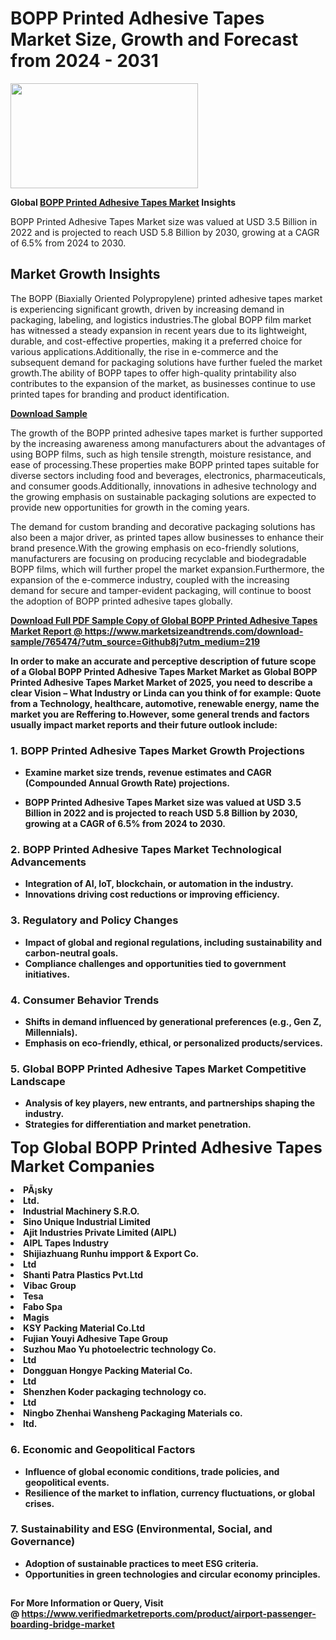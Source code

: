 <H1>BOPP Printed Adhesive Tapes Market Size, Growth and Forecast from 2024 - 2031</H1><img class="aligncenter size-medium wp-image-584254" src="https://thirdeyenews.in/wp-content/uploads/2024/09/Global-Market-Research-300x168.jpeg" alt="" width="300" height="168" /><p><strong>Global&nbsp;<a href="https://www.marketsizeandtrends.com/download-sample/765474/?utm_source=Github8j?utm_medium=219">BOPP Printed Adhesive Tapes Market</a> Insights</strong></p><p>BOPP Printed Adhesive Tapes Market size was valued at USD 3.5 Billion in 2022 and is projected to reach USD 5.8 Billion by 2030, growing at a CAGR of 6.5% from 2024 to 2030.</p><p><h2>Market Growth Insights</h2> <p>The BOPP (Biaxially Oriented Polypropylene) printed adhesive tapes market is experiencing significant growth, driven by increasing demand in packaging, labeling, and logistics industries.The global BOPP film market has witnessed a steady expansion in recent years due to its lightweight, durable, and cost-effective properties, making it a preferred choice for various applications.Additionally, the rise in e-commerce and the subsequent demand for packaging solutions have further fueled the market growth.The ability of BOPP tapes to offer high-quality printability also contributes to the expansion of the market, as businesses continue to use printed tapes for branding and product identification.</p> <p><strong><a href="#">Download Sample</a></strong></p> <p>The growth of the BOPP printed adhesive tapes market is further supported by the increasing awareness among manufacturers about the advantages of using BOPP films, such as high tensile strength, moisture resistance, and ease of processing.These properties make BOPP printed tapes suitable for diverse sectors including food and beverages, electronics, pharmaceuticals, and consumer goods.Additionally, innovations in adhesive technology and the growing emphasis on sustainable packaging solutions are expected to provide new opportunities for growth in the coming years.</p> <p>The demand for custom branding and decorative packaging solutions has also been a major driver, as printed tapes allow businesses to enhance their brand presence.With the growing emphasis on eco-friendly solutions, manufacturers are focusing on producing recyclable and biodegradable BOPP films, which will further propel the market expansion.Furthermore, the expansion of the e-commerce industry, coupled with the increasing demand for secure and tamper-evident packaging, will continue to boost the adoption of BOPP printed adhesive tapes globally.</p> <p><strong><a href="#"></p><p><span class=""><strong>Download Full PDF Sample Copy of Global BOPP Printed Adhesive Tapes Market Report</strong> @ <a href="https://www.marketsizeandtrends.com/download-sample/765474/?utm_source=Github8j?utm_medium=219" target="_blank">https://www.marketsizeandtrends.com/download-sample/765474/?utm_source=Github8j?utm_medium=219</a></span></p><p>In order to make an accurate and perceptive description of future scope of a Global&nbsp;BOPP Printed Adhesive Tapes Market Market as Global&nbsp;BOPP Printed Adhesive Tapes Market Market of 2025, you need to describe a clear Vision &ndash; What Industry or Linda can you think of for example: Quote from a Technology, healthcare, automotive, renewable energy, name the market you are Reffering to.However, some general trends and factors usually impact market reports and their future outlook include:</p><h3>1.&nbsp;<strong>BOPP Printed Adhesive Tapes Market Growth Projections</strong></h3><ul><li>Examine market size trends, revenue estimates and CAGR (Compounded Annual Growth Rate) projections.</li><li><p>BOPP Printed Adhesive Tapes Market size was valued at USD 3.5 Billion in 2022 and is projected to reach USD 5.8 Billion by 2030, growing at a CAGR of 6.5% from 2024 to 2030.</p></li></ul><h3>2.&nbsp;<strong>BOPP Printed Adhesive Tapes Market Technological Advancements</strong></h3><ul><li>Integration of AI, IoT, blockchain, or automation in the industry.</li><li>Innovations driving cost reductions or improving efficiency.</li></ul><h3>3.&nbsp;<strong>Regulatory and Policy Changes</strong></h3><ul><li>Impact of global and regional regulations, including sustainability and carbon-neutral goals.</li><li>Compliance challenges and opportunities tied to government initiatives.</li></ul><h3>4.&nbsp;<strong>Consumer Behavior Trends</strong></h3><ul><li>Shifts in demand influenced by generational preferences (e.g., Gen Z, Millennials).</li><li>Emphasis on eco-friendly, ethical, or personalized products/services.</li></ul><h3>5.&nbsp;<strong>Global BOPP Printed Adhesive Tapes Market Competitive Landscape</strong></h3><ul><li>Analysis of key players, new entrants, and partnerships shaping the industry.</li><li>Strategies for differentiation and market penetration.</li></ul><p data-pm-slice="1 1 []"><span style="color: inherit; font-family: inherit; font-size: 25px;">Top Global BOPP Printed Adhesive Tapes Market Companies</span></p><div class="" data-test-id=""><p><li>PÃ¡sky</li><li> Ltd.</li><li> Industrial Machinery S.R.O.</li><li> Sino Unique Industrial Limited</li><li> Ajit Industries Private Limited (AIPL)</li><li> AIPL Tapes Industry</li><li> Shijiazhuang Runhu impport & Export Co.</li><li> Ltd</li><li> Shanti Patra Plastics Pvt.Ltd</li><li> Vibac Group</li><li> Tesa</li><li> Fabo Spa</li><li> Magis</li><li> KSY Packing Material Co.Ltd</li><li> Fujian Youyi Adhesive Tape Group</li><li> Suzhou Mao Yu photoelectric technology Co.</li><li> Ltd</li><li> Dongguan Hongye Packing Material Co.</li><li> Ltd</li><li> Shenzhen Koder packaging technology co.</li><li> Ltd</li><li> Ningbo Zhenhai Wansheng Packaging Materials co.</li><li> ltd.</li></p></div><h3>6.&nbsp;<strong>Economic and Geopolitical Factors</strong></h3><ul><li>Influence of global economic conditions, trade policies, and geopolitical events.</li><li>Resilience of the market to inflation, currency fluctuations, or global crises.</li></ul><h3>7.&nbsp;<strong>Sustainability and ESG (Environmental, Social, and Governance)</strong></h3><ul><li>Adoption of sustainable practices to meet ESG criteria.</li><li>Opportunities in green technologies and circular economy principles.</li></ul><h2><strong style="font-size: 14px;">For More Information or Query, Visit @&nbsp;</strong><a style="background-color: #ffffff; font-size: 14px;" href="https://www.marketsizeandtrends.com/report/bopp-printed-adhesive-tapes-market/" target="_blank">https://www.verifiedmarketreports.com/product/airport-passenger-boarding-bridge-market</a></h2>